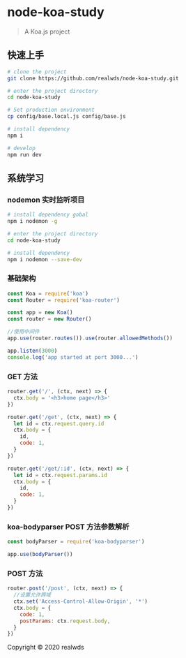 # node-koa-study

> A Koa.js project

## 快速上手

```bash
# clone the project
git clone https://github.com/realwds/node-koa-study.git

# enter the project directory
cd node-koa-study

# Set production environment
cp config/base.local.js config/base.js

# install dependency
npm i

# develop
npm run dev
```

## 系统学习

### nodemon 实时监听项目

```bash
# install dependency gobal
npm i nodemon -g

# enter the project directory
cd node-koa-study

# install dependency
npm i nodemon --save-dev
```

### 基础架构

```js
const Koa = require('koa')
const Router = require('koa-router')

const app = new Koa()
const router = new Router()

//使用中间件
app.use(router.routes()).use(router.allowedMethods())

app.listen(3000)
console.log('app started at port 3000...')
```

### GET 方法

```js
router.get('/', (ctx, next) => {
  ctx.body = '<h3>home page</h3>'
})

router.get('/get', (ctx, next) => {
  let id = ctx.request.query.id
  ctx.body = {
    id,
    code: 1,
  }
})

router.get('/get/:id', (ctx, next) => {
  let id = ctx.request.params.id
  ctx.body = {
    id,
    code: 1,
  }
})
```

### koa-bodyparser POST 方法参数解析

```js
const bodyParser = require('koa-bodyparser')

app.use(bodyParser())
```

### POST 方法

```js
router.post('/post', (ctx, next) => {
  //设置允许跨域
  ctx.set('Access-Control-Allow-Origin', '*')
  ctx.body = {
    code: 1,
    postParams: ctx.request.body,
  }
})
```

Copyright © 2020 realwds
